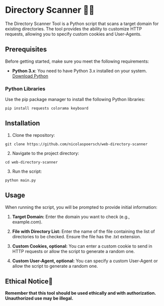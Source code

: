 # Directory Scanner 🕵️‍♂️

The Directory Scanner Tool is a Python script that scans a target domain for existing directories. The tool provides the ability to customize HTTP requests, allowing you to specify custom cookies and User-Agents.

## Prerequisites

Before getting started, make sure you meet the following requirements:

- **Python 3.x**: You need to have Python 3.x installed on your system. [Download Python](https://www.python.org/downloads)

### Python Libraries

Use the pip package manager to install the following Python libraries:

```
pip install requests colorama keyboard
```

## Installation
1. Clone the repository:
```
git clone https://github.com/nicolaspoersch/web-directory-scanner
```

2. Navigate to the project directory:
```
cd web-directory-scanner
```
3. Run the script:
```
python main.py
```

## Usage

When running the script, you will be prompted to provide initial information:

1. **Target Domain:** Enter the domain you want to check (e.g., example.com).

2. **File with Directory List:** Enter the name of the file containing the list of directories to be checked. Ensure the file has the .txt extension.

3. **Custom Cookies, optional:** You can enter a custom cookie to send in HTTP requests or allow the script to generate a random one.

4. **Custom User-Agent, optional:** You can specify a custom User-Agent or allow the script to generate a random one.

## Ethical Notice👮
**Remember that this tool should be used ethically and with authorization. Unauthorized use may be illegal.**
